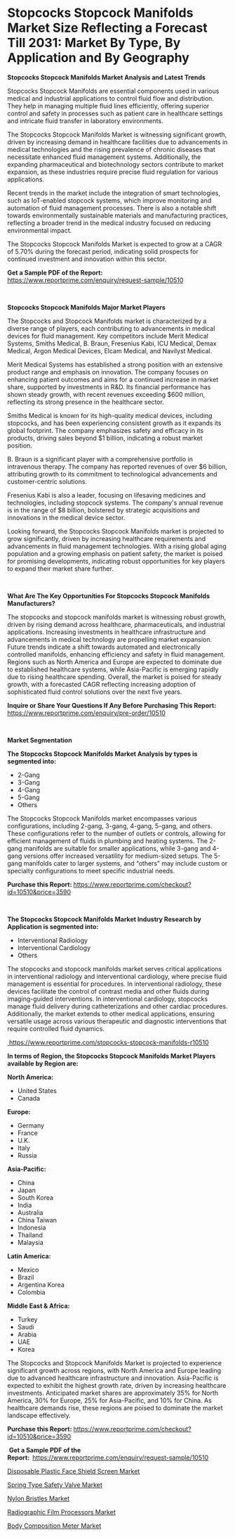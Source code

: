 <p><h1>Stopcocks Stopcock Manifolds Market Size Reflecting a Forecast Till 2031: Market By Type, By Application and By Geography</h1></p><p><strong>Stopcocks Stopcock Manifolds Market Analysis and Latest Trends</strong></p>
<p><p>Stopcocks Stopcock Manifolds are essential components used in various medical and industrial applications to control fluid flow and distribution. They help in managing multiple fluid lines efficiently, offering superior control and safety in processes such as patient care in healthcare settings and intricate fluid transfer in laboratory environments.</p><p>The Stopcocks Stopcock Manifolds Market is witnessing significant growth, driven by increasing demand in healthcare facilities due to advancements in medical technologies and the rising prevalence of chronic diseases that necessitate enhanced fluid management systems. Additionally, the expanding pharmaceutical and biotechnology sectors contribute to market expansion, as these industries require precise fluid regulation for various applications.</p><p>Recent trends in the market include the integration of smart technologies, such as IoT-enabled stopcock systems, which improve monitoring and automation of fluid management processes. There is also a notable shift towards environmentally sustainable materials and manufacturing practices, reflecting a broader trend in the medical industry focused on reducing environmental impact.</p><p>The Stopcocks Stopcock Manifolds Market is expected to grow at a CAGR of 5.70% during the forecast period, indicating solid prospects for continued investment and innovation within this sector.</p></p>
<p><strong>Get a Sample PDF of the Report:&nbsp;</strong> <a href="https://www.reportprime.com/enquiry/request-sample/10510?utm_campaign=5&utm_medium=2&utm_source=Github&utm_content=ia&utm_term=16112024&utm_id=stopcocks-stopcock-manifolds">https://www.reportprime.com/enquiry/request-sample/10510</a></p>
<p>&nbsp;</p>
<p><strong>Stopcocks Stopcock Manifolds Major Market Players</strong></p>
<p><p>The Stopcocks and Stopcock Manifolds market is characterized by a diverse range of players, each contributing to advancements in medical devices for fluid management. Key competitors include Merit Medical Systems, Smiths Medical, B. Braun, Fresenius Kabi, ICU Medical, Demax Medical, Argon Medical Devices, Elcam Medical, and Navilyst Medical.</p><p>Merit Medical Systems has established a strong position with an extensive product range and emphasis on innovation. The company focuses on enhancing patient outcomes and aims for a continued increase in market share, supported by investments in R&D. Its financial performance has shown steady growth, with recent revenues exceeding $600 million, reflecting its strong presence in the healthcare sector.</p><p>Smiths Medical is known for its high-quality medical devices, including stopcocks, and has been experiencing consistent growth as it expands its global footprint. The company emphasizes safety and efficacy in its products, driving sales beyond $1 billion, indicating a robust market position.</p><p>B. Braun is a significant player with a comprehensive portfolio in intravenous therapy. The company has reported revenues of over $6 billion, attributing growth to its commitment to technological advancements and customer-centric solutions.</p><p>Fresenius Kabi is also a leader, focusing on lifesaving medicines and technologies, including stopcock systems. The company's annual revenue is in the range of $8 billion, bolstered by strategic acquisitions and innovations in the medical device sector.</p><p>Looking forward, the Stopcocks Stopcock Manifolds market is projected to grow significantly, driven by increasing healthcare requirements and advancements in fluid management technologies. With a rising global aging population and a growing emphasis on patient safety, the market is poised for promising developments, indicating robust opportunities for key players to expand their market share further.</p></p>
<p>&nbsp;</p>
<p><strong>What Are The Key Opportunities For Stopcocks Stopcock Manifolds Manufacturers?</strong></p>
<p><p>The stopcocks and stopcock manifolds market is witnessing robust growth, driven by rising demand across healthcare, pharmaceuticals, and industrial applications. Increasing investments in healthcare infrastructure and advancements in medical technology are propelling market expansion. Future trends indicate a shift towards automated and electronically controlled manifolds, enhancing efficiency and safety in fluid management. Regions such as North America and Europe are expected to dominate due to established healthcare systems, while Asia-Pacific is emerging rapidly due to rising healthcare spending. Overall, the market is poised for steady growth, with a forecasted CAGR reflecting increasing adoption of sophisticated fluid control solutions over the next five years.</p></p>
<p><strong>Inquire or Share Your Questions If Any Before Purchasing This Report:</strong> <a href="https://www.reportprime.com/enquiry/pre-order/10510?utm_campaign=5&utm_medium=2&utm_source=Github&utm_content=ia&utm_term=16112024&utm_id=stopcocks-stopcock-manifolds">https://www.reportprime.com/enquiry/pre-order/10510</a></p>
<p>&nbsp;</p>
<p><strong>Market Segmentation</strong></p>
<p><strong>The Stopcocks Stopcock Manifolds Market Analysis by types is segmented into:</strong></p>
<p><ul><li>2-Gang</li><li>3-Gang</li><li>4-Gang</li><li>5-Gang</li><li>Others</li></ul></p>
<p><p>The Stopcocks Stopcock Manifolds market encompasses various configurations, including 2-gang, 3-gang, 4-gang, 5-gang, and others. These configurations refer to the number of outlets or controls, allowing for efficient management of fluids in plumbing and heating systems. The 2-gang manifolds are suitable for smaller applications, while 3-gang and 4-gang versions offer increased versatility for medium-sized setups. The 5-gang manifolds cater to larger systems, and “others” may include custom or specialty configurations to meet specific industrial needs.</p></p>
<p><strong>Purchase this Report:&nbsp;</strong><a href="https://www.reportprime.com/checkout?id=10510&price=3590&utm_campaign=5&utm_medium=2&utm_source=Github&utm_content=ia&utm_term=16112024&utm_id=stopcocks-stopcock-manifolds">https://www.reportprime.com/checkout?id=10510&price=3590</a></p>
<p>&nbsp;</p>
<p><strong>The Stopcocks Stopcock Manifolds Market Industry Research by Application is segmented into:</strong></p>
<p><ul><li>Interventional Radiology</li><li>Interventional Cardiology</li><li>Others</li></ul></p>
<p><p>The stopcocks and stopcock manifolds market serves critical applications in interventional radiology and interventional cardiology, where precise fluid management is essential for procedures. In interventional radiology, these devices facilitate the control of contrast media and other fluids during imaging-guided interventions. In interventional cardiology, stopcocks manage fluid delivery during catheterizations and other cardiac procedures. Additionally, the market extends to other medical applications, ensuring versatile usage across various therapeutic and diagnostic interventions that require controlled fluid dynamics.</p></p>
<p><a href="https://www.reportprime.com/stopcocks-stopcock-manifolds-r10510?utm_campaign=5&utm_medium=2&utm_source=Github&utm_content=ia&utm_term=16112024&utm_id=stopcocks-stopcock-manifolds">&nbsp;https://www.reportprime.com/stopcocks-stopcock-manifolds-r10510</a></p>
<p><strong>In terms of Region, the Stopcocks Stopcock Manifolds Market Players available by Region are:</strong></p>
<p>
    <p> <strong> North America: </strong>
        <ul>
            <li>United States</li>
            <li>Canada</li>
        </ul>
        </p> 
    <p> <strong> Europe: </strong>
        <ul>
            <li>Germany</li>
            <li>France</li>
            <li>U.K.</li>
            <li>Italy</li>
            <li>Russia</li>
        </ul>
        </p> 
    <p> <strong> Asia-Pacific: </strong>
        <ul>
            <li>China</li>
            <li>Japan</li>
            <li>South Korea</li>
            <li>India</li>
            <li>Australia</li>
            <li>China Taiwan</li>
            <li>Indonesia</li>
            <li>Thailand</li>
            <li>Malaysia</li>
        </ul>
        </p> 
    <p> <strong> Latin America: </strong>
        <ul>
            <li>Mexico</li>
            <li>Brazil</li>
            <li>Argentina Korea</li>
            <li>Colombia</li>
        </ul>
        </p> 
    <p> <strong> Middle East & Africa: </strong>
        <ul>
            <li>Turkey</li>
            <li>Saudi</li>
            <li>Arabia</li>
            <li>UAE</li>
            <li>Korea</li>
        </ul>
    </p>
    </p>
<p><p>The Stopcocks and Stopcock Manifolds Market is projected to experience significant growth across regions, with North America and Europe leading due to advanced healthcare infrastructure and innovation. Asia-Pacific is expected to exhibit the highest growth rate, driven by increasing healthcare investments. Anticipated market shares are approximately 35% for North America, 30% for Europe, 25% for Asia-Pacific, and 10% for China. As healthcare demands rise, these regions are poised to dominate the market landscape effectively.</p></p>
<p><strong>Purchase this Report: </strong><a href="https://www.reportprime.com/checkout?id=10510&price=3590&utm_campaign=5&utm_medium=2&utm_source=Github&utm_content=ia&utm_term=16112024&utm_id=stopcocks-stopcock-manifolds">https://www.reportprime.com/checkout?id=10510&price=3590</a></p>
<p>&nbsp;<strong>Get a Sample PDF of the Report:&nbsp;&nbsp;</strong><a href="https://www.reportprime.com/enquiry/request-sample/10510?utm_campaign=5&utm_medium=2&utm_source=Github&utm_content=ia&utm_term=16112024&utm_id=stopcocks-stopcock-manifolds">https://www.reportprime.com/enquiry/request-sample/10510</a></p>
<p><strong></strong></p>
<p><p><a href="https://github.com/lylyparadise/Market-Research-Report-List-5/blob/main/disposable-plastic-face-shield-screen-market.md?utm_campaign=5&utm_medium=2&utm_source=Github&utm_content=ia&utm_term=16112024&utm_id=stopcocks-stopcock-manifolds">Disposable Plastic Face Shield Screen Market</a></p><p><a href="https://issuu.com/reportprime-2/docs/spring-type-safety-valve-market-siz_dd7352b2b62ac9?utm_campaign=5&utm_medium=2&utm_source=Github&utm_content=ia&utm_term=16112024&utm_id=stopcocks-stopcock-manifolds">Spring Type Safety Valve Market</a></p><p><a href="https://www.linkedin.com/pulse/nylon-bristles-market-indicators-size-regional-breakdown-player-2efnf?utm_campaign=5&utm_medium=2&utm_source=Github&utm_content=ia&utm_term=16112024&utm_id=stopcocks-stopcock-manifolds">Nylon Bristles Market</a></p><p><a href="https://github.com/GroverBarry/Market-Research-Report-List-7/blob/main/radiographic-film-processors-market.md?utm_campaign=5&utm_medium=2&utm_source=Github&utm_content=ia&utm_term=16112024&utm_id=stopcocks-stopcock-manifolds">Radiographic Film Processors Market</a></p><p><a href="https://www.linkedin.com/pulse/global-body-composition-meter-market-size-trends-analysis-bmyyc?utm_campaign=5&utm_medium=2&utm_source=Github&utm_content=ia&utm_term=16112024&utm_id=stopcocks-stopcock-manifolds">Body Composition Meter Market</a></p></p>